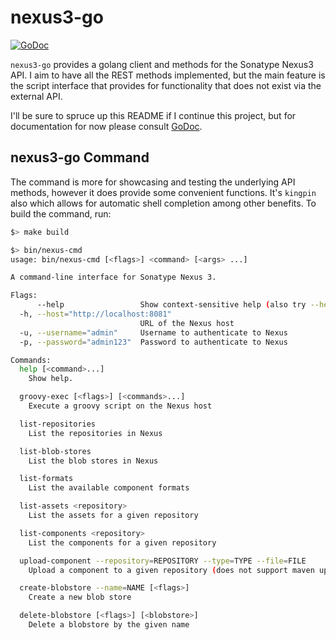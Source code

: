 # nexus3-go

[![GoDoc](https://img.shields.io/badge/godoc-reference-5272B4.svg?style=round-square)](http://godoc.org/github.com/tinyzimmer/nexus3-go)

`nexus3-go` provides a golang client and methods for the Sonatype Nexus3 API. I aim to have all the REST
methods implemented, but the main feature is the script interface that provides for functionality
that does not exist via the external API.

I'll be sure to spruce up this README if I continue this project, but for documentation for now please consult
[GoDoc](http://godoc.org/github.com/tinyzimmer/nexus3-go).

## nexus3-go Command

The command is more for showcasing and testing the underlying API methods, however it does provide some convenient functions.
It's `kingpin` also which allows for automatic shell completion among other benefits. To build the command, run:

```bash
$> make build
```

```bash
$> bin/nexus-cmd
usage: bin/nexus-cmd [<flags>] <command> [<args> ...]

A command-line interface for Sonatype Nexus 3.

Flags:
      --help                 Show context-sensitive help (also try --help-long and --help-man).
  -h, --host="http://localhost:8081"
                             URL of the Nexus host
  -u, --username="admin"     Username to authenticate to Nexus
  -p, --password="admin123"  Password to authenticate to Nexus

Commands:
  help [<command>...]
    Show help.

  groovy-exec [<flags>] [<commands>...]
    Execute a groovy script on the Nexus host

  list-repositories
    List the repositories in Nexus

  list-blob-stores
    List the blob stores in Nexus

  list-formats
    List the available component formats

  list-assets <repository>
    List the assets for a given repository

  list-components <repository>
    List the components for a given repository

  upload-component --repository=REPOSITORY --type=TYPE --file=FILE
    Upload a component to a given repository (does not support maven uploads at the moment)

  create-blobstore --name=NAME [<flags>]
    Create a new blob store

  delete-blobstore [<flags>] [<blobstore>]
    Delete a blobstore by the given name

```
